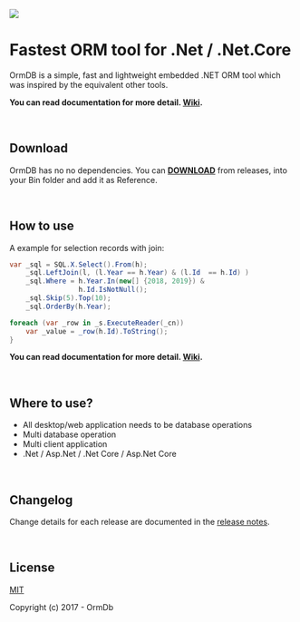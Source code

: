 ![](https://secure.gravatar.com/avatar/94fac54dbff997be51b5dc0096e0d40b)
# Fastest ORM tool for .Net / .Net.Core

OrmDB is a simple, fast and lightweight embedded .NET ORM tool which was inspired by the equivalent other tools.

**You can read documentation for more detail. [Wiki](https://github.com/ormdb/ormdb/wiki).**

<br/>

## Download

OrmDB has no no dependencies. You can [**DOWNLOAD**](https://github.com/ormdb/ormdb/releases) from releases, into your Bin folder and add it as Reference.

<br/>

## How to use
A example for selection records with join:
```C#
var _sql = SQL.X.Select().From(h);
    _sql.LeftJoin(l, (l.Year == h.Year) & (l.Id  == h.Id) )
    _sql.Where = h.Year.In(new[] {2018, 2019}) &
                 h.Id.IsNotNull();
    _sql.Skip(5).Top(10);
    _sql.OrderBy(h.Year);

foreach (var _row in _s.ExecuteReader(_cn))
    var _value = _row(h.Id).ToString();
}
```
**You can read documentation for more detail. [Wiki](https://github.com/ormdb/ormdb/wiki).**

<br/>

## Where to use?
* All desktop/web application needs to be database operations
* Multi database operation
* Multi client application
* .Net / Asp.Net / .Net Core / Asp.Net Core

<br/>

## Changelog

Change details for each release are documented in the [release notes](https://github.com/ormdb/ormdb/releases).

<br/>

## License

[MIT](http://opensource.org/licenses/MIT)

Copyright (c) 2017 - OrmDb

